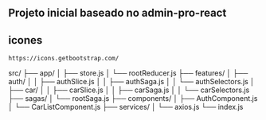 ## Projeto inicial baseado no admin-pro-react



## icones
`https://icons.getbootstrap.com/`

src/
  ├── app/
  │   ├── store.js
  │   └── rootReducer.js
  ├── features/
  │   ├── auth/
  │   │   ├── authSlice.js
  │   │   ├── authSaga.js
  │   │   └── authSelectors.js
  │   ├── car/
  │   │   ├── carSlice.js
  │   │   ├── carSaga.js
  │   │   └── carSelectors.js
  ├── sagas/
  │   └── rootSaga.js
  ├── components/
  │   ├── AuthComponent.js
  │   └── CarListComponent.js
  ├── services/
  │   └── axios.js
  └── index.js


